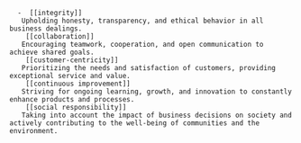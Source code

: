       -  [[integrity]]
       Upholding honesty, transparency, and ethical behavior in all business dealings.
        [[collaboration]]
       Encouraging teamwork, cooperation, and open communication to achieve shared goals.
        [[customer-centricity]]
       Prioritizing the needs and satisfaction of customers, providing exceptional service and value.
        [[continuous improvement]]
       Striving for ongoing learning, growth, and innovation to constantly enhance products and processes.
        [[social responsibility]]
       Taking into account the impact of business decisions on society and actively contributing to the well-being of communities and the environment.



